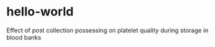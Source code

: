 # hello-world
Effect of post collection possessing on platelet quality during storage in blood banks
